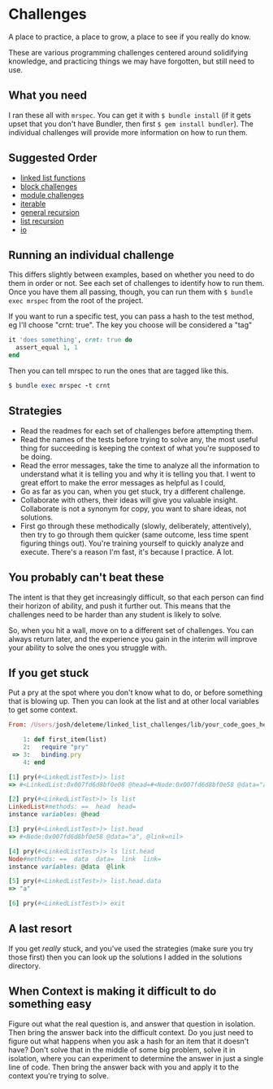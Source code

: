 Challenges
==========

A place to practice, a place to grow, a place to see if you really do know.

These are various programming challenges centered around solidifying knowledge,
and practicing things we may have forgotten, but still need to use.


What you need
-------------

I ran these all with `mrspec`.
You can get it with `$ bundle install`
(if it gets upset that you don't have Bundler, then first `$ gem install bundler`).
The individual challenges will provide more information on how to run them.



Suggested Order
---------------

* [linked list functions](spec/linked_list_functions)
* [block challenges](spec/block_challenges)
* [module challenges](spec/module_challenges)
* [iterable](spec/iterable)
* [general recursion](spec/general_recursion)
* [list recursion](spec/list_recursion)
* [io](spec/io)


Running an individual challenge
-------------------------------

This differs slightly between examples, based on
whether you need to do them in order or not.
See each set of challenges to identify how to run them.
Once you have them all passing, though,
you can run them with `$ bundle exec mrspec` from the root of the project.

If you want to run a specific test, you can pass a hash to the
test method, eg I'll choose "crnt: true". The key you choose will
be considered a "tag"

```ruby
it 'does something', crnt: true do
  assert_equal 1, 1
end
```

Then you can tell mrspec to run the ones that are tagged like this.

```ruby
$ bundle exec mrspec -t crnt
```


Strategies
----------

* Read the readmes for each set of challenges before attempting them.
* Read the names of the tests before trying to solve any,
  the most useful thing for succeeding is keeping the context
  of what you're supposed to be doing.
* Read the error messages, take the time to analyze all the information
  to understand what it is telling you and why it is telling you that.
  I went to great effort to make the error messages as helpful as I could,
* Go as far as you can, when you get stuck, try a different challenge.
* Collaborate with others, their ideas will give you valuable insight.
  Collaborate is not a synonym for copy, you want to share ideas,
  not solutions.
* First go through these methodically (slowly, deliberately, attentively),
  then try to go through them quicker (same outcome, less time spent figuring things out).
  You're training yourself to quickly analyze and execute.
  There's a reason I'm fast, it's because I practice. A lot.


You probably can't beat these
-----------------------------

The intent is that they get increasingly difficult,
so that each person can find their horizon of ability,
and push it further out. This means that the challenges
need to be harder than any student is likely to solve.

So, when you hit a wall, move on to a different set of challenges.
You can always return later, and the experience you gain in the
interim will improve your ability to solve the ones you struggle with.


If you get stuck
----------------

Put a pry at the spot where you don't know what to do,
or before something that is blowing up. Then you can look
at the list and at other local variables to get some context.

```ruby
From: /Users/josh/deleteme/linked_list_challenges/lib/your_code_goes_here.rb @ line 3 Object#first_item:

    1: def first_item(list)
    2:   require "pry"
 => 3:   binding.pry
    4: end

[1] pry(#<LinkedListTest>)> list
=> #<LinkedList:0x007fd6d8bf0e08 @head=#<Node:0x007fd6d8bf0e58 @data="a", @link=nil>>

[2] pry(#<LinkedListTest>)> ls list
LinkedList#methods: ==  head  head=
instance variables: @head

[3] pry(#<LinkedListTest>)> list.head
=> #<Node:0x007fd6d8bf0e58 @data="a", @link=nil>

[4] pry(#<LinkedListTest>)> ls list.head
Node#methods: ==  data  data=  link  link=
instance variables: @data  @link

[5] pry(#<LinkedListTest>)> list.head.data
=> "a"

[6] pry(#<LinkedListTest>)> exit
```

A last resort
-------------

If you get *really* stuck, and you've used the strategies (make sure you try those first)
then you can look up the solutions I added in the solutions directory.

When Context is making it difficult to do something easy
--------------------------------------------------------

Figure out what the real question is, and answer that question in
isolation. Then bring the answer back into the difficult context.
Do you just need to figure out what happens when you ask a hash
for an item that it doesn't have? Don't solve that in the middle
of some big problem, solve it in isolation, where you can experiment
to determine the answer in just a single line of code. Then bring
the answer back with you and apply it to the context you're trying
to solve.
